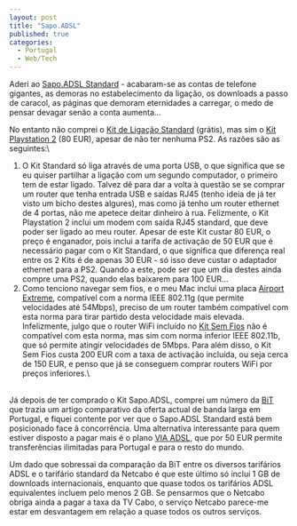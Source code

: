 ```yaml
---
layout: post
title: "Sapo.ADSL"
published: true
categories:
  - Portugal
  - Web/Tech
---
```


Aderi ao [Sapo.ADSL Standard] - acabaram-se as contas de telefone
gigantes, as demoras no estabelecimento da ligação, os downloads a passo
de caracol, as páginas que demoram eternidades a carregar, o medo de
pensar devagar senão a conta aumenta...

No entanto não comprei o [Kit de Ligação Standard] (grátis), mas sim o
[Kit Playstation 2] (80 EUR), apesar de não ter nenhuma PS2. As razões
são as seguintes:\

1.  O Kit Standard só liga através de uma porta USB, o que significa que
    se eu quiser partilhar a ligação com um segundo computador, o
    primeiro tem de estar ligado. Talvez dê para dar a volta à questão
    se se comprar um router que tenha entrada USB e saídas RJ45 (tenho
    ideia de já ter visto um bicho destes algures), mas como já tenho um
    router ethernet de 4 portas, não me apetece deitar dinheiro à rua.
    Felizmente, o Kit Playstation 2 inclui um modem com saída RJ45
    standard, que deve poder ser ligado ao meu router. Apesar de este
    Kit custar 80 EUR, o preço é enganador, pois inclui a tarifa de
    activação de 50 EUR que é necessário pagar com o Kit Standard, o que
    significa que diferença real entre os 2 Kits é de apenas 30 EUR - só
    isso deve custar o adaptador ethernet para a PS2. Quando a este,
    pode ser que um dia destes ainda compre uma PS2, quando elas
    baixarem para 100 EUR...
2.  Como tenciono navegar sem fios, e o meu Mac inclui uma placa
    [Airport Extreme], compatível com a norma IEEE 802.11g (que permite
    velocidades até 54Mbps), preciso de um router também compatível com
    esta norma para tirar partido desta velocidade mais elevada.
    Infelizmente, julgo que o router WiFi incluído no [Kit Sem Fios] não
    é compatível com esta norma, mas sim com norma inferior IEEE
    802.11b, que só permite atingir velocidades de 5Mbps. Para além
    disso, o Kit Sem Fios custa 200 EUR com a taxa de activação
    incluída, ou seja cerca de 150 EUR, e penso que já se conseguem
    comprar routers WiFi por preços inferiores.\

\
Já depois de ter comprado o Kit Sapo.ADSL, comprei um número da [BiT]
que trazia um artigo comparativo da oferta actual de banda larga em
Portugal, e fiquei contente por ver que o Sapo.ADSL Standard está bem
posicionado face ã concorrência. Uma alternativa interessante para quem
estiver disposto a pagar mais é o plano [VIA ADSL], que por 50 EUR
permite transferências ilimitadas para Portugal e para o resto do mundo.

Um dado que sobressai da comparação da BiT entre os diversos tarifários
ADSL e o tarifário standard da Netcabo é que este último só inclui 1 GB
de downloads internacionais, enquanto que quase todos os tarifários ADSL
equivalentes incluem pelo menos 2 GB. Se pensarmos que o Netcabo obriga
ainda a pagar a taxa da TV Cabo, o serviço Netcabo parece-me estar em
desvantagem em relação a quase todos os outros serviços.

  [Sapo.ADSL Standard]: http://adsl.sapo.pt/standard.html
  [Kit de Ligação Standard]: http://adsl.sapo.pt/kit_sapo.html
  [Kit Playstation 2]: http://adsl.sapo.pt/kit_ps2.html
  [Airport Extreme]: http://www.apple.com/airport/
  [Kit Sem Fios]: http://adsl.sapo.pt/kit_semfios.html
  [BiT]: http://www.bit.pt/news/entrada.php3
  [VIA ADSL]: http://adsl.vianetworks.pt/adsl.php
